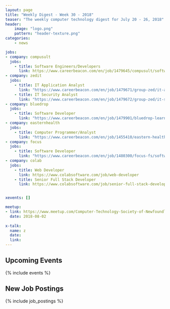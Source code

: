 ```yaml
---
layout: page
title: "Weekly Digest - Week 30 - 2018"
teaser: "The weekly computer technology digest for July 20 - 26, 2018"
header:
    image: "logo.png"
    pattern: "header-texture.png"
categories:
    - news

jobs: 
- company: compusult
  jobs:
    - title: Software Engineers/Developers
      link: https://www.careerbeacon.com/en/job/1479645/compusult/software-engineers-developers/mount-pearl
- company: zedit
  jobs:
    - title: IT Application Analyst
      link: "https://www.careerbeacon.com/en/job/1479671/group-zed/it-application-analyst/st-john-s"
    - title: IT Security Analyst
      link: "https://www.careerbeacon.com/en/job/1479672/group-zed/it-security-analyst/st-john-s"
- company: bluedrop
  jobs:
    - title: Software Developer
      link: "https://www.careerbeacon.com/en/job/1479901/bluedrop-learning-networks/software-developer/st-john-s"
- company: easternhealth
  jobs:
    - title: Computer Programmer/Analyst
      link: "https://www.careerbeacon.com/en/job/1455410/eastern-health/computer-programmer-analyst/st-john-s"
- company: focus
  jobs:
    - title: Software Developer
      link: "https://www.careerbeacon.com/en/job/1480300/focus-fs/software-developer/st-john-s"
- company: colab
  jobs:
    - title: Web Developer
      link: https://www.colabsoftware.com/job/web-developer
    - title: Senior Full Stack Developer
      link: https://www.colabsoftware.com/job/senior-full-stack-developer


xevents: []

meetup:
- link: https://www.meetup.com/Computer-Technology-Society-of-Newfoundland-and-Labrador/events/rpdzmpyxlbdb/
  date: 2018-08-02
  
x-talk:
  name: z
  date: 
  link: 
---
```


## Upcoming Events
{% include events %}

## New Job Postings
{% include job_postings %}
